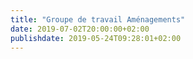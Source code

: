 ```yaml
---
title: "Groupe de travail Aménagements"
date: 2019-07-02T20:00:00+02:00
publishdate: 2019-05-24T09:28:01+02:00
---
```

